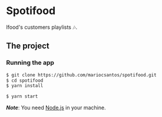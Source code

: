 # Spotifood

Ifood's customers playlists 🎶.

## The project

### Running the app

```sh
$ git clone https://github.com/mariocsantos/spotifood.git
$ cd spotifood
$ yarn install

$ yarn start
```

***Note***: You need [Node.js](https://nodejs.org/en/) in your machine.

